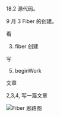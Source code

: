18.2 源代码。

9 月 3 Fiber 的创建。

看

3. fiber 创建

写

5. beginWork

文章

2,3,4, 写一篇文章

![Fiber 思路图](https://files.mdnice.com/user/24714/2e5ba738-9cef-4038-83de-90021f0b53ce.png)
